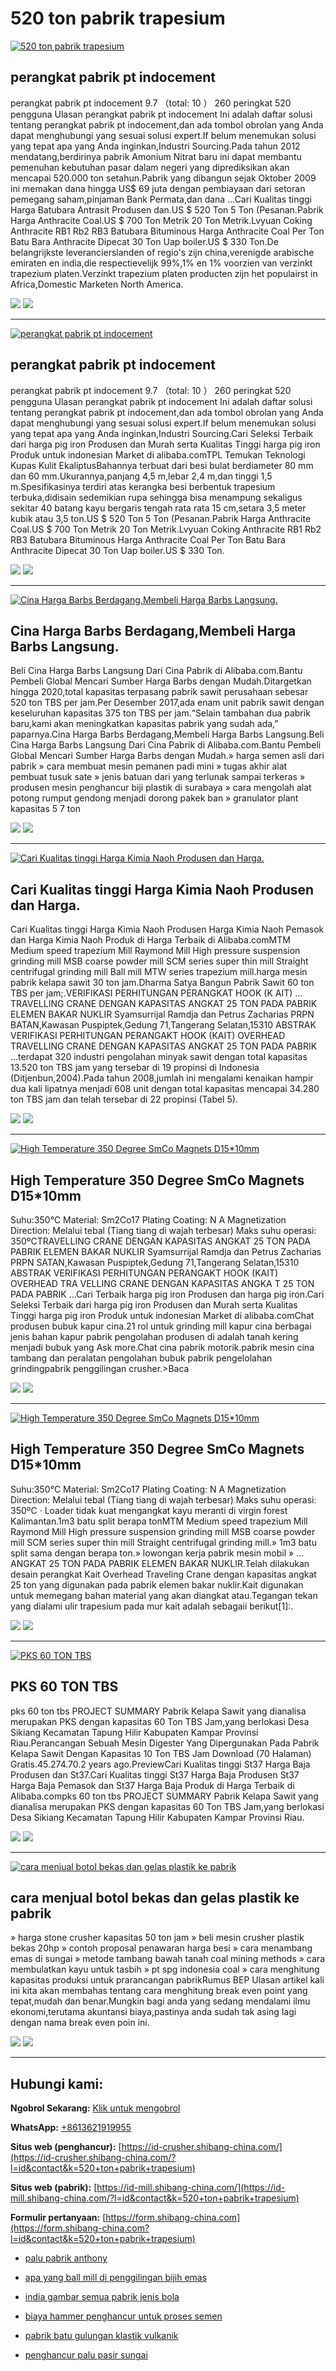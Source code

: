 # 520 ton pabrik trapesium

<a href="https://swt.shibang-china.com/?l=id&img&k=520+ton+pabrik+trapesium" target="_blank">![520 ton pabrik trapesium](http://static.shibang-china.com/all-800x300/398.jpg)</a>

## perangkat pabrik pt indocement
perangkat pabrik pt indocement 9.7 （total: 10 ） 260 peringkat 520 pengguna Ulasan perangkat pabrik pt indocement Ini adalah daftar solusi tentang perangkat pabrik pt indocement,dan ada tombol obrolan yang Anda dapat menghubungi yang sesuai solusi expert.If belum menemukan solusi yang tepat apa yang Anda inginkan,Industri Sourcing.Pada tahun 2012 mendatang,berdirinya pabrik Amonium Nitrat baru ini dapat membantu pemenuhan kebutuhan pasar dalam negeri yang diprediksikan akan mencapai 520.000 ton setahun.Pabrik yang dibangun sejak Oktober 2009 ini memakan dana hingga US$ 69 juta dengan pembiayaan dari setoran pemegang saham,pinjaman Bank Permata,dan dana …Cari Kualitas tinggi Harga Batubara Antrasit Produsen dan.US $ 520 Ton 5 Ton (Pesanan.Pabrik Harga Anthracite Coal.US $ 700 Ton Metrik 20 Ton Metrik.Lvyuan Coking Anthracite RB1 Rb2 RB3 Batubara Bituminous Harga Anthracite Coal Per Ton Batu Bara Anthracite Dipecat 30 Ton Uap boiler.US $ 330 Ton.De belangrijkste leverancierslanden of regio's zijn china,verenigde arabische emiraten en india,die respectievelijk 99%,1% en 1% voorzien van verzinkt trapezium platen.Verzinkt trapezium platen producten zijn het populairst in Africa,Domestic Marketen North America.


<a href="https://whatsapp.shibangsoft.com/WhatsApp.php" target="_blank" title="WhatsApp">![](http://static.shibang-china.com/icon/whatsapp.png)</a> <a href="https://swt.shibang-china.com/?l=id&icon&k=520+ton+pabrik+trapesium" target="_blank">![](http://static.shibang-china.com/icon/chat-id.png)</a>

---

<a href="https://swt.shibang-china.com/?l=id&img&k=520+ton+pabrik+trapesium" target="_blank">![perangkat pabrik pt indocement](http://static.shibang-china.com/all-800x300/496.jpg)</a>

## perangkat pabrik pt indocement
perangkat pabrik pt indocement 9.7 （total: 10 ） 260 peringkat 520 pengguna Ulasan perangkat pabrik pt indocement Ini adalah daftar solusi tentang perangkat pabrik pt indocement,dan ada tombol obrolan yang Anda dapat menghubungi yang sesuai solusi expert.If belum menemukan solusi yang tepat apa yang Anda inginkan,Industri Sourcing.Cari Seleksi Terbaik dari harga pig iron Produsen dan Murah serta Kualitas Tinggi harga pig iron Produk untuk indonesian Market di alibaba.comTPL Temukan Teknologi Kupas Kulit EkaliptusBahannya terbuat dari besi bulat berdiameter 80 mm dan 60 mm.Ukurannya,panjang 4,5 m,lebar 2,4 m,dan tinggi 1,5 m.Spesifikasinya terdiri atas kerangka besi berbentuk trapesium terbuka,didisain sedemikian rupa sehingga bisa menampung sekaligus sekitar 40 batang kayu bergaris tengah rata rata 15 cm,setara 3,5 meter kubik atau 3,5 ton.US $ 520 Ton 5 Ton (Pesanan.Pabrik Harga Anthracite Coal.US $ 700 Ton Metrik 20 Ton Metrik.Lvyuan Coking Anthracite RB1 Rb2 RB3 Batubara Bituminous Harga Anthracite Coal Per Ton Batu Bara Anthracite Dipecat 30 Ton Uap boiler.US $ 330 Ton.


<a href="https://whatsapp.shibangsoft.com/WhatsApp.php" target="_blank" title="WhatsApp">![](http://static.shibang-china.com/icon/whatsapp.png)</a> <a href="https://swt.shibang-china.com/?l=id&icon&k=520+ton+pabrik+trapesium" target="_blank">![](http://static.shibang-china.com/icon/chat-id.png)</a>

---

<a href="https://swt.shibang-china.com/?l=id&img&k=520+ton+pabrik+trapesium" target="_blank">![Cina Harga Barbs Berdagang,Membeli Harga Barbs Langsung.](http://static.shibang-china.com/all-800x300/1000.jpg)</a>

## Cina Harga Barbs Berdagang,Membeli Harga Barbs Langsung.
Beli Cina Harga Barbs Langsung Dari Cina Pabrik di Alibaba.com.Bantu Pembeli Global Mencari Sumber Harga Barbs dengan Mudah.Ditargetkan hingga 2020,total kapasitas terpasang pabrik sawit perusahaan sebesar 520 ton TBS per jam.Per Desember 2017,ada enam unit pabrik sawit dengan keseluruhan kapasitas 375 ton TBS per jam.“Selain tambahan dua pabrik baru,kami akan meningkatkan kapasitas pabrik yang sudah ada,” paparnya.Cina Harga Barbs Berdagang,Membeli Harga Barbs Langsung.Beli Cina Harga Barbs Langsung Dari Cina Pabrik di Alibaba.com.Bantu Pembeli Global Mencari Sumber Harga Barbs dengan Mudah.&#187; harga semen asli dari pabrik &#187; cara membuat mesin pemanen padi mini &#187; tugas akhir alat pembuat tusuk sate &#187; jenis batuan dari yang terlunak sampai terkeras &#187; produsen mesin penghancur biji plastik di surabaya &#187; cara mengolah alat potong rumput gendong menjadi dorong pakek ban &#187; granulator plant kapasitas 5 7 ton


<a href="https://whatsapp.shibangsoft.com/WhatsApp.php" target="_blank" title="WhatsApp">![](http://static.shibang-china.com/icon/whatsapp.png)</a> <a href="https://swt.shibang-china.com/?l=id&icon&k=520+ton+pabrik+trapesium" target="_blank">![](http://static.shibang-china.com/icon/chat-id.png)</a>

---

<a href="https://swt.shibang-china.com/?l=id&img&k=520+ton+pabrik+trapesium" target="_blank">![Cari Kualitas tinggi Harga Kimia Naoh Produsen dan Harga.](http://static.shibang-china.com/all-800x300/485.jpg)</a>

## Cari Kualitas tinggi Harga Kimia Naoh Produsen dan Harga.
Cari Kualitas tinggi Harga Kimia Naoh Produsen Harga Kimia Naoh Pemasok dan Harga Kimia Naoh Produk di Harga Terbaik di Alibaba.comMTM Medium speed trapezium Mill Raymond Mill High pressure suspension grinding mill MSB coarse powder mill SCM series super thin mill Straight centrifugal grinding mill Ball mill MTW series trapezium mill.harga mesin pabrik kelapa sawit 30 ton jam.Dharma Satya Bangun Pabrik Sawit 60 ton TBS per jam;.VERIFIKASI PERHITUNGAN PERANGKAT HOOK (K AIT) …TRAVELLING CRANE DENGAN KAPASITAS ANGKAT 25 TON PADA PABRIK ELEMEN BAKAR NUKLIR Syamsurrijal Ramdja dan Petrus Zacharias PRPN BATAN,Kawasan Puspiptek,Gedung 71,Tangerang Selatan,15310 ABSTRAK VERIFIKASI PERHITUNGAN PERANGAKT HOOK (KAIT) OVERHEAD TRAVELLING CRANE DENGAN KAPASITAS ANGKAT 25 TON PADA PABRIK …terdapat 320 industri pengolahan minyak sawit dengan total kapasitas 13.520 ton TBS jam yang tersebar di 19 propinsi di Indonesia (Ditjenbun,2004).Pada tahun 2008,jumlah ini mengalami kenaikan hampir dua kali lipatnya menjadi 608 unit dengan total kapasitas mencapai 34.280 ton TBS jam dan telah tersebar di 22 propinsi (Tabel 5).


<a href="https://whatsapp.shibangsoft.com/WhatsApp.php" target="_blank" title="WhatsApp">![](http://static.shibang-china.com/icon/whatsapp.png)</a> <a href="https://swt.shibang-china.com/?l=id&icon&k=520+ton+pabrik+trapesium" target="_blank">![](http://static.shibang-china.com/icon/chat-id.png)</a>

---

<a href="https://swt.shibang-china.com/?l=id&img&k=520+ton+pabrik+trapesium" target="_blank">![High Temperature 350 Degree SmCo Magnets D15*10mm](http://static.shibang-china.com/all-800x300/270.jpg)</a>

## High Temperature 350 Degree SmCo Magnets D15*10mm
Suhu:350℃ Material: Sm2Co17 Plating Coating: N A Magnetization Direction: Melalui tebal (Tiang tiang di wajah terbesar) Maks suhu operasi: 350&#186;CTRAVELLING CRANE DENGAN KAPASITAS ANGKAT 25 TON PADA PABRIK ELEMEN BAKAR NUKLIR Syamsurrijal Ramdja dan Petrus Zacharias PRPN SATAN,Kawasan Puspiptek,Gedung 71,Tangerang Selatan,15310 ABSTRAK VERIFIKASI PERHITUNGAN PERANGAKT HOOK (KAIT) OVERHEAD TRA VELLING CRANE DENGAN KAPASITAS ANGKA T 25 TON PADA PABRIK …Cari Terbaik harga pig iron Produsen dan harga pig iron.Cari Seleksi Terbaik dari harga pig iron Produsen dan Murah serta Kualitas Tinggi harga pig iron Produk untuk indonesian Market di alibaba.comChat produsen bubuk kapur cina.21 rol untuk grinding mill kapur cina berbagai jenis bahan kapur pabrik pengolahan produsen di adalah tanah kering menjadi bubuk yang Ask more.Chat cina pabrik motorik.pabrik mesin cina tambang dan peralatan pengolahan bubuk pabrik pengelolahan grindingpabrik penggilingan crusher.&gt;Baca


<a href="https://whatsapp.shibangsoft.com/WhatsApp.php" target="_blank" title="WhatsApp">![](http://static.shibang-china.com/icon/whatsapp.png)</a> <a href="https://swt.shibang-china.com/?l=id&icon&k=520+ton+pabrik+trapesium" target="_blank">![](http://static.shibang-china.com/icon/chat-id.png)</a>

---

<a href="https://swt.shibang-china.com/?l=id&img&k=520+ton+pabrik+trapesium" target="_blank">![High Temperature 350 Degree SmCo Magnets D15*10mm](http://static.shibang-china.com/all-800x300/858.jpg)</a>

## High Temperature 350 Degree SmCo Magnets D15*10mm
Suhu:350℃ Material: Sm2Co17 Plating Coating: N A Magnetization Direction: Melalui tebal (Tiang tiang di wajah terbesar) Maks suhu operasi: 350&#186;C&nbsp;&#0183;&#32;Loader tidak kuat mengangkat kayu meranti di virgin forest Kalimantan.1m3 batu split berapa tonMTM Medium speed trapezium Mill Raymond Mill High pressure suspension grinding mill MSB coarse powder mill SCM series super thin mill Straight centrifugal grinding mill.&#187; 1m3 batu split sama dengan berapa ton.&#187; lowongan kerja pabrik mesin mobil &#187; …ANGKAT 25 TON PADA PABRIK ELEMEN BAKAR NUKLIR.Telah dilakukan desain perangkat Kait Overhead Traveling Crane dengan kapasitas angkat 25 ton yang digunakan pada pabrik elemen bakar nuklir.Kait digunakan untuk memegang bahan material yang akan diangkat atau.Tegangan tekan yang dialami ulir trapesium pada mur kait adalah sebagaii berikut[1]:.


<a href="https://whatsapp.shibangsoft.com/WhatsApp.php" target="_blank" title="WhatsApp">![](http://static.shibang-china.com/icon/whatsapp.png)</a> <a href="https://swt.shibang-china.com/?l=id&icon&k=520+ton+pabrik+trapesium" target="_blank">![](http://static.shibang-china.com/icon/chat-id.png)</a>

---

<a href="https://swt.shibang-china.com/?l=id&img&k=520+ton+pabrik+trapesium" target="_blank">![PKS 60 TON TBS](http://static.shibang-china.com/all-800x300/462.jpg)</a>

## PKS 60 TON TBS
pks 60 ton tbs PROJECT SUMMARY Pabrik Kelapa Sawit yang dianalisa merupakan PKS dengan kapasitas 60 Ton TBS Jam,yang berlokasi Desa Sikiang Kecamatan Tapung Hilir Kabupaten Kampar Provinsi Riau.Perancangan Sebuah Mesin Digester Yang Dipergunakan Pada Pabrik Kelapa Sawit Dengan Kapasitas 10 Ton TBS Jam Download (70 Halaman) Gratis.45.274.70.2 years ago.PreviewCari Kualitas tinggi St37 Harga Baja Produsen dan St37.Cari Kualitas tinggi St37 Harga Baja Produsen St37 Harga Baja Pemasok dan St37 Harga Baja Produk di Harga Terbaik di Alibaba.compks 60 ton tbs PROJECT SUMMARY Pabrik Kelapa Sawit yang dianalisa merupakan PKS dengan kapasitas 60 Ton TBS Jam,yang berlokasi Desa Sikiang Kecamatan Tapung Hilir Kabupaten Kampar Provinsi Riau.


<a href="https://whatsapp.shibangsoft.com/WhatsApp.php" target="_blank" title="WhatsApp">![](http://static.shibang-china.com/icon/whatsapp.png)</a> <a href="https://swt.shibang-china.com/?l=id&icon&k=520+ton+pabrik+trapesium" target="_blank">![](http://static.shibang-china.com/icon/chat-id.png)</a>

---

<a href="https://swt.shibang-china.com/?l=id&img&k=520+ton+pabrik+trapesium" target="_blank">![cara menjual botol bekas dan gelas plastik ke pabrik](http://static.shibang-china.com/all-800x300/1483.jpg)</a>

## cara menjual botol bekas dan gelas plastik ke pabrik
&#187; harga stone crusher kapasitas 50 ton jam &#187; beli mesin crusher plastik bekas 20hp &#187; contoh proposal penawaran harga besi &#187; cara menambang emas di sungai &#187; metode tambang bawah tanah coal mining methods &#187; cara membulatkan kayu untuk tasbih &#187; pt spg indonesia coal &#187; cara menghitung kapasitas produksi untuk prarancangan pabrikRumus BEP Ulasan artikel kali ini kita akan membahas tentang cara menghitung break even point yang tepat,mudah dan benar.Mungkin bagi anda yang sedang mendalami ilmu ekonomi,terutama akuntansi biaya,pastinya anda sudah tak asing lagi dengan nama break even poin ini.

<a href="https://whatsapp.shibangsoft.com/WhatsApp.php" target="_blank" title="WhatsApp">![](http://static.shibang-china.com/icon/whatsapp.png)</a> <a href="https://swt.shibang-china.com/?l=id&icon&k=520+ton+pabrik+trapesium" target="_blank">![](http://static.shibang-china.com/icon/chat-id.png)</a>

---
## Hubungi kami:

**Ngobrol Sekarang:** [Klik untuk mengobrol](https://swt.shibang-china.com?l=id&contact&k=520+ton+pabrik+trapesium)

**WhatsApp:**  [+8613621919955](https://whatsapp.shibangsoft.com/WhatsApp.php)

**Situs web (penghancur):** [https://id-crusher.shibang-china.com/](https://id-crusher.shibang-china.com/?l=id&contact&k=520+ton+pabrik+trapesium)

**Situs web (pabrik):** [https://id-mill.shibang-china.com/](https://id-mill.shibang-china.com/?l=id&contact&k=520+ton+pabrik+trapesium)

**Formulir pertanyaan:** [https://form.shibang-china.com](https://form.shibang-china.com?l=id&contact&k=520+ton+pabrik+trapesium)

* [palu pabrik anthony](../48/palu%20pabrik%20anthony.md)

* [apa yang ball mill di penggilingan bijih emas](../42/apa%20yang%20ball%20mill%20di%20penggilingan%20bijih%20emas.md)

* [india gambar semua pabrik jenis bola](../44/india%C2%A0gambar%20semua%20pabrik%20jenis%20bola.md)

* [biaya hammer penghancur untuk proses semen](../41/biaya%20hammer%20penghancur%20untuk%20proses%20semen.md)

* [pabrik batu gulungan klastik vulkanik](../50/pabrik%20batu%20gulungan%20klastik%20vulkanik.md)

* [penghancur palu pasir sungai](../50/penghancur%20palu%20pasir%20sungai.md)